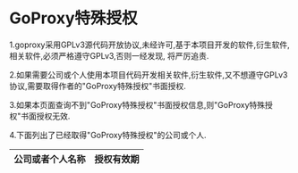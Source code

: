 # GoProxy特殊授权

1.goproxy采用GPLv3源代码开放协议,未经许可,基于本项目开发的软件,衍生软件,相关软件,必须严格遵守GPLv3,否则一经发现,
将严厉追责.

2.如果需要公司或个人使用本项目代码开发相关软件,衍生软件,又不想遵守GPLv3协议,需要取得作者的"GoProxy特殊授权"书面授权.

3.如果本页面查询不到"GoProxy特殊授权"书面授权信息,则"GoProxy特殊授权"书面授权无效.

4.下面列出了已经取得"GoProxy特殊授权"的公司或个人.

公司或者个人名称 | 授权有效期
---- | ---
